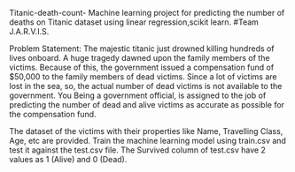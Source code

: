 Titanic-death-count-
Machine learning project for predicting the number of deaths on Titanic dataset using linear regression,scikit learn. 
#Team J.A.R.V.I.S. 

Problem Statement:
The majestic titanic just drowned killing hundreds of lives onboard. A huge tragedy dawned upon the family members of the victims. Because of this, the government issued a compensation fund of $50,000 to the family members of dead victims. Since a lot of victims are lost in the sea, so, the actual number of dead victims is not available to the government. You Being a government official, is assigned to the job of predicting the number of dead and alive victims as accurate as possible for the compensation fund.

The dataset of the victims with their properties like Name, Travelling Class, Age, etc  are provided. Train the machine learning model using train.csv and test it against the test.csv file. The Survived column of test.csv have 2 values as 1 (Alive) and 0 (Dead).


